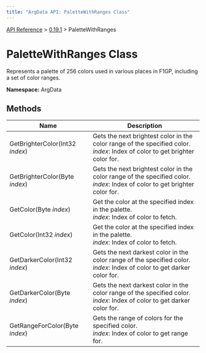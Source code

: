 ```yaml
---
title: "ArgData API: PaletteWithRanges Class"
---
```


[API Reference](/argdata/api/) &gt; [0.19.1](/argdata/api/0.19.1/) &gt; PaletteWithRanges

# PaletteWithRanges Class

Represents a palette of 256 colors used in various places in F1GP,
including a set of color ranges.

**Namespace:** ArgData

## Methods

<table class="table table-bordered table-striped ">
<thead>
  <tr>
    <th>Name</th>
    <th>Description</th>
  </tr>
</thead>
<tbody>
  <tr>
    <td>GetBrighterColor(Int32 <em>index</em>)</td>
    <td>Gets the next brightest color in the color range of the specified color.<br /><em>index</em>: Index of color to get brighter color for.<br /></td>
  </tr>
  <tr>
    <td>GetBrighterColor(Byte <em>index</em>)</td>
    <td>Gets the next brightest color in the color range of the specified color.<br /><em>index</em>: Index of color to get brighter color for.<br /></td>
  </tr>
  <tr>
    <td>GetColor(Byte <em>index</em>)</td>
    <td>Get the color at the specified index in the palette.<br /><em>index</em>: Index of color to fetch.<br /></td>
  </tr>
  <tr>
    <td>GetColor(Int32 <em>index</em>)</td>
    <td>Get the color at the specified index in the palette.<br /><em>index</em>: Index of color to fetch.<br /></td>
  </tr>
  <tr>
    <td>GetDarkerColor(Int32 <em>index</em>)</td>
    <td>Gets the next darkest color in the color range of the specified color.<br /><em>index</em>: Index of color to get darker color for.<br /></td>
  </tr>
  <tr>
    <td>GetDarkerColor(Byte <em>index</em>)</td>
    <td>Gets the next darkest color in the color range of the specified color.<br /><em>index</em>: Index of color to get darker color for.<br /></td>
  </tr>
  <tr>
    <td>GetRangeForColor(Byte <em>index</em>)</td>
    <td>Gets the range of colors for the specified color.<br /><em>index</em>: Index of color to get range for.<br /></td>
  </tr>
</tbody>
</table>


